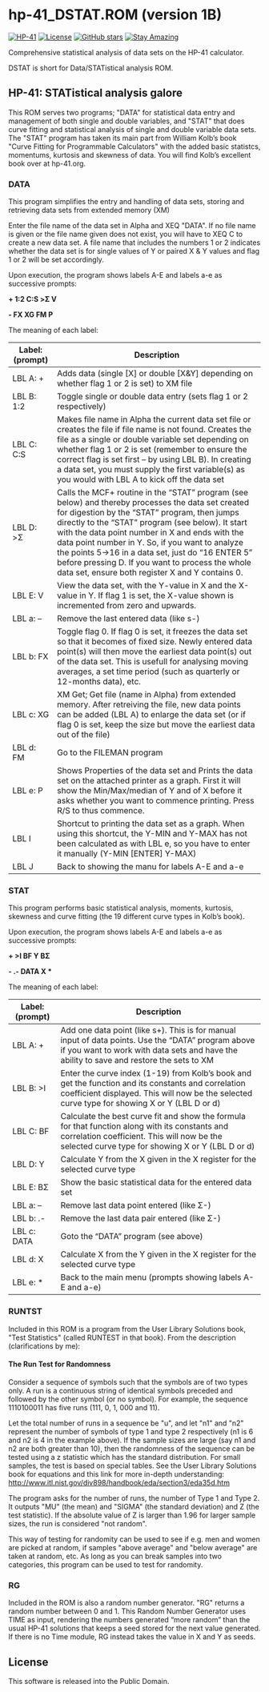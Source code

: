 # hp-41_DSTAT.ROM (version 1B)

[![HP-41](https://img.shields.io/badge/HP--41-Calculator-orange)](https://en.wikipedia.org/wiki/HP-41C)
[![License](https://img.shields.io/badge/License-Public%20Domain-brightgreen.svg)](https://unlicense.org/)
[![GitHub stars](https://img.shields.io/github/stars/isene/hp-41_DSTAT.ROM.svg)](https://github.com/isene/hp-41_DSTAT.ROM/stargazers)
[![Stay Amazing](https://img.shields.io/badge/Stay-Amazing-blue.svg)](https://isene.org)

Comprehensive statistical analysis of data sets on the HP-41 calculator.

DSTAT is short for Data/STATistical analysis ROM.

## HP-41: STATistical analysis galore

This ROM serves two programs; "DATA" for statistical data entry and management of both single and double variables, and "STAT" that does curve fitting and statistical analysis of single and double variable data sets. The "STAT" program has taken its main part from William Kolb’s book "Curve Fitting for Programmable Calculators" with the added basic statistcs, momentums, kurtosis and skewness of data. You will find Kolb’s excellent book over at hp-41.org.

### DATA

This program simplifies the entry and handling of data sets, storing and retrieving data sets from extended memory (XM)

Enter the file name of the data set in Alpha and XEQ "DATA". If no file name is given or the file name given does not exist, you will have to XEQ C to create a new data set. A file name that includes the numbers 1 or 2 indicates whether the data set is for single values of Y or paired X & Y values and flag 1 or 2 will be set accordingly.

Upon execution, the program shows labels A-E and labels a-e as successive prompts:

**__+ 1:2 C:S >Σ V__**

**__- FX XG FM P__**

The meaning of each label:

Label: (prompt)    | Description
-------------------|------------
LBL A: + | Adds data (single [X] or double [X&Y] depending on whether flag 1 or 2 is set) to XM file
LBL B: 1:2 | Toggle single or double data entry (sets flag 1 or 2 respectively)
LBL C: C:S | Makes file name in Alpha the current data set file or creates the file if file name is not found. Creates the file as a single or double variable set depending on whether flag 1 or 2 is set (remember to ensure the correct flag is set first – by using LBL B). In creating a data set, you must supply the first variable(s) as you would with LBL A to kick off the data set
LBL D: >Σ | Calls the MCF+ routine in the “STAT” program (see below) and thereby processes the data set created for digestion by the “STAT” program, then jumps directly to the “STAT” program (see below). It start with the data point number in X and ends with the data point number in Y. So, if you want to analyze the points 5->16 in a data set, just do “16 ENTER 5” before pressing D. If you want to process the whole data set, ensure both register X and Y contains 0.
LBL E: V | View the data set, with the Y-value in X and the X-value in Y. If flag 1 is set, the X-value shown is incremented from zero and upwards.
LBL a: – | Remove the last entered data (like s-)
LBL b: FX | Toggle flag 0. If flag 0 is set, it freezes the data set so that it becomes of fixed size. Newly entered data point(s) will then move the earliest data point(s) out of the data set. This is usefull for analysing moving averages, a set time period (such as quarterly or 12-months data), etc.
LBL c: XG | XM Get; Get file (name in Alpha) from extended memory. After retreiving the file, new data points can be added (LBL A) to enlarge the data set (or if flag 0 is set, keep the size but move the earliest data out of the file)
LBL d: FM | Go to the FILEMAN program
LBL e: P | Shows Properties of the data set and Prints the data set on the attached printer as a graph. First it will show the Min/Max/median of Y and of X before it asks whether you want to commence printing. Press R/S to thus commence.
LBL I | Shortcut to printing the data set as a graph. When using this shortcut, the Y-MIN and Y-MAX has not been calculated as with LBL e, so you have to enter it manually (Y-MIN [ENTER] Y-MAX)
LBL J | Back to showing the manu for labels A-E and a-e

### STAT

This program performs basic statistical analysis, moments, kurtosis, skewness and curve fitting (the 19 different curve types in Kolb’s book).

Upon execution, the program shows labels A-E and labels a-e as successive prompts:

**__+ >I BF Y BΣ__**

**__- .- DATA X \*__**

The meaning of each label:

Label: (prompt)    | Description
-------------------|------------
LBL A: + | Add one data point (like s+). This is for manual input of data points. Use the “DATA” program above if you want to work with data sets and have the ability to save and restore the sets to XM
LBL B: >I | Enter the curve index (1-19) from Kolb’s book and get the function and its constants and correlation coefficient displayed. This will now be the selected curve type for showing X or Y (LBL D or d)
LBL C: BF | Calculate the best curve fit and show the formula for that function along with its constants and correlation coefficient. This will now be the selected curve type for showing X or Y (LBL D or d)
LBL D: Y | Calculate Y from the X given in the X register for the selected curve type
LBL E: BΣ | Show the basic statistical data for the entered data set
LBL a: – | Remove last data point entered (like Σ-)
LBL b: .- | Remove the last data pair entered (like Σ-)
LBL c: DATA | Goto the “DATA” program (see above)
LBL d: X | Calculate X from the Y given in the X register for the selected curve type
LBL e: * | Back to the main menu (prompts showing labels A-E and a-e)

### RUNTST

Included in this ROM is a program from the User Library Solutions book, "Test Statistics" (called RUNTEST in that book). From the description (clarifications by me):

#### The Run Test for Randomness

Consider a sequence of symbols such that the symbols are of two types only. A run is a continuous string of identical symbols preceded and followed by the other symbol (or no symbol). For example, the sequence 1110100011 has five runs (111, 0, 1, 000 and 11).

Let the total number of runs in a sequence be "u", and let "n1" and "n2" represent the number of symbols of type 1 and type 2 respectively (n1 is 6 and n2 is 4 in the example above). If the sample sizes are large (say n1 and n2 are both greater than 10), then the randomness of the sequence can be tested using a z statistic which has the standard distribution. For small samples, the test is based on special tables. See the User Library Solutions book for equations and this link for more in-depth understanding: http://www.itl.nist.gov/div898/handbook/eda/section3/eda35d.htm

The program asks for the number of runs, the number of Type 1 and Type 2. It outputs "MU" (the mean) and "SIGMA" (the standard deviation) and Z (the test statistic). If the absolute value of Z is larger than 1.96 for larger sample sizes, the run is considered "not random".

This way of testing for randomity can be used to see if e.g. men and women are picked at random, if samples "above average" and "below average" are taken at random, etc. As long as you can break samples into two categories, this program can be used to test for randomity.

### RG

Included in the ROM is also a random number generator. "RG" returns a random number between 0 and 1. This Random Number Generator  uses TIME as input, rendering the numbers generated “more random” than the usual HP-41 solutions that keeps a seed stored for the next value generated. If there is no Time module, RG instead takes the value in X and Y as seeds.

## License
This software is released into the Public Domain.
